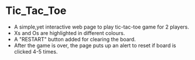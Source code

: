 # Tic_Tac_Toe
- A simple,yet interactive web page to play tic-tac-toe game for 2 players.
- Xs and Os are highlighted in different colours.
- A "RESTART" button added for clearing the board.
- After the game is over, the page puts up an alert to reset if board is clicked 4-5 times.
